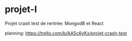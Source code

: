 # projet-I

Projet crash test de rentrée:
MongodB et React

planning: https://trello.com/b/AA5c6yKx/projet-crash-test
